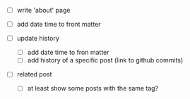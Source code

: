 - [ ] write 'about' page

- [ ] add date time to front matter

- [ ] update history
  - [ ] add date time to fron matter
  - [ ] add history of a specific post (link to github commits)

- [ ] related post
  - [ ] at least show some posts with the same tag?
